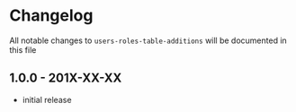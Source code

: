 # Changelog

All notable changes to `users-roles-table-additions` will be documented in this file

## 1.0.0 - 201X-XX-XX

- initial release
